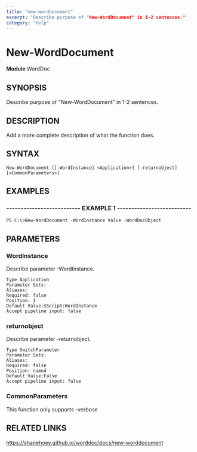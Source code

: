 ```yaml
---
title: "new-worddocument"
excerpt: "Describe purpose of "New-WordDocument" in 1-2 sentences."
category: "help"
---
```


# New-WordDocument
**Module** WordDoc

## SYNOPSIS
Describe purpose of "New-WordDocument" in 1-2 sentences.

## DESCRIPTION
Add a more complete description of what the function does.

## SYNTAX

```
New-WordDocument [[-WordInstance] <Application>] [-returnobject] [<CommonParameters>]
```


## EXAMPLES

### -------------------------- EXAMPLE 1 --------------------------


```
PS C:\>New-WordDocument -WordInstance Value -WordDocObject
```




## PARAMETERS

### WordInstance

Describe parameter -WordInstance.

```
Type Application
Parameter Sets: 
Aliases: 
Required: false
Position: 1
Default Value:$Script:WordInstance
Accept pipeline input: false
```
### returnobject

Describe parameter -returnobject.

```
Type SwitchParameter
Parameter Sets: 
Aliases: 
Required: false
Position: named
Default Value:False
Accept pipeline input: false
```
### CommonParameters

This function only supports -verbose

## RELATED LINKS


https://shanehoey.github.io/worddoc/docs/new-worddocument

